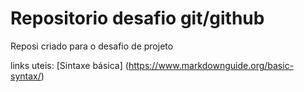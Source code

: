 #  Repositorio desafio git/github 
Reposi criado para o desafio de projeto

links uteis:
[Sintaxe básica] (https://www.markdownguide.org/basic-syntax/)
